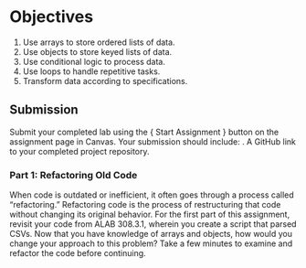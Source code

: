 # Objectives

1. Use arrays to store ordered lists of data.
2. Use objects to store keyed lists of data.
3. Use conditional logic to process data.
4. Use loops to handle repetitive tasks.
5. Transform data according to specifications.

## Submission

Submit your completed lab using the { Start Assignment } button on the assignment page in Canvas.
Your submission should include:
. A GitHub link to your completed project repository.

### Part 1: Refactoring Old Code

When code is outdated or inefficient, it often goes through a process called “refactoring.” Refactoring code is the process of restructuring that code without changing its original behavior.
For the first part of this assignment, revisit your code from ALAB 308.3.1, wherein you create a script that parsed CSVs. Now that you have knowledge of arrays and objects, how would you change your approach to this problem? Take a few minutes to examine and refactor the code before continuing.
